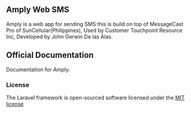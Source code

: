## Amply Web SMS

Amply is a web app for sending SMS this is build on top of MessageCast Pro of SunCellular(Philippines), Used by Customer Touchpoint Resource Inc, Developed by John Gerwin De las Alas.

## Official Documentation

Documentation for Amply.

### License

The Laravel framework is open-sourced software licensed under the [MIT license](http://opensource.org/licenses/MIT)

